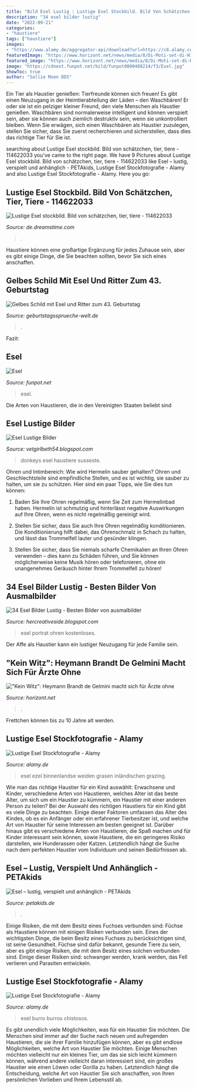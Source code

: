 ```yaml
---
title: "Bild Esel Lustig : Lustige Esel Stockbild. Bild Von Schätzchen, Tier, Tiere"
description: "34 esel bilder lustig"
date: "2022-09-21"
categories:
- "haustiere"
tags: ["haustiere"]
images:
- "https://www.alamy.de/aggregator-api/download?url=https://c8.alamy.com/compde/hhwf8d/lustige-esel-hhwf8d.jpg"
featuredImage: "https://www.horizont.net/news/media/8/Di-Moti-set-di-Hilfsorganisati-al-Anzeig-un-Banner-71534.jpeg"
featured_image: "https://www.horizont.net/news/media/8/Di-Moti-set-di-Hilfsorganisati-al-Anzeig-un-Banner-71534.jpeg"
image: "https://cdnext.funpot.net/bild/funpot0000488214/f3/Esel.jpg"
ShowToc: true
author: "Sallie Moen DDS"
---
```



Ein Tier als Haustier genießen:
Tierfreunde können sich freuen! Es gibt einen Neuzugang in der Heimtierabteilung der Läden – den Waschbären! Er oder sie ist ein pelziger kleiner Freund, den viele Menschen als Haustier genießen. Waschbären sind normalerweise intelligent und können verspielt sein, aber sie können auch ziemlich destruktiv sein, wenn sie unkontrolliert bleiben. Wenn Sie erwägen, sich einen Waschbären als Haustier zuzulegen, stellen Sie sicher, dass Sie zuerst recherchieren und sicherstellen, dass dies das richtige Tier für Sie ist.

	

		
searching about Lustige Esel stockbild. Bild von schätzchen, tier, tiere - 114622033 you've came to the right page. We have 9 Pictures about Lustige Esel stockbild. Bild von schätzchen, tier, tiere - 114622033 like Esel – lustig, verspielt und anhänglich - PETAkids, Lustige Esel Stockfotografie - Alamy and also Lustige Esel Stockfotografie - Alamy. Here you go:
		
    
## Lustige Esel Stockbild. Bild Von Schätzchen, Tier, Tiere - 114622033

<img loading=lazy src="https://thumbs.dreamstime.com/z/lustige-esel-114622033.jpg" onerror="this.onerror=null;this.src='https://tse1.mm.bing.net/th?id=OIP.VXfhoErQJQQSqpXP562XWQHaFc&amp;pid=15.1';" alt="Lustige Esel stockbild. Bild von schätzchen, tier, tiere - 114622033">

_Source: de.dreamstime.com_

>. 

	

Haustiere können eine großartige Ergänzung für jedes Zuhause sein, aber es gibt einige Dinge, die Sie beachten sollten, bevor Sie sich eines anschaffen.

    
## Gelbes Schild Mit Esel Und Ritter Zum 43. Geburtstag

<img loading=lazy src="https://www.geburtstagssprueche-welt.de/wp-content/uploads/2016/06/Gelbes-Schild-mit-Esel-und-Ritter-zum-43.-Geburtstag.jpg" onerror="this.onerror=null;this.src='https://tse2.mm.bing.net/th?id=OIP.MChXfFfuffK9glF4ObN7dQHaFO&amp;pid=15.1';" alt="Gelbes Schild mit Esel und Ritter zum 43. Geburtstag">

_Source: geburtstagssprueche-welt.de_

>. 

	

Fazit:

    
## Esel

<img loading=lazy src="https://cdnext.funpot.net/bild/funpot0000488214/f3/Esel.jpg" onerror="this.onerror=null;this.src='https://tse4.mm.bing.net/th?id=OIP.jZQzjk4PlTwbtM2BRcDPFwHaIM&amp;pid=15.1';" alt="Esel">

_Source: funpot.net_

>esel. 

	

Die Arten von Haustieren, die in den Vereinigten Staaten beliebt sind

    
## Esel Lustige Bilder

<img loading=lazy src="https://i.pinimg.com/originals/28/5e/0c/285e0ceb8aba07657ee0c3c3cc59c046.jpg" onerror="this.onerror=null;this.src='https://tse4.mm.bing.net/th?id=OIP.zyfYjYC5JEnaZPR-UkHWYQHaJ4&amp;pid=15.1';" alt="Esel Lustige Bilder">

_Source: vetgirlbeth54.blogspot.com_

>donkeys esel haustiere susseste. 

	

Ohren und Intimbereich: Wie wird Hermelin sauber gehalten?
Ohren und Geschlechtsteile sind empfindliche Stellen, und es ist wichtig, sie sauber zu halten, um sie zu schützen. Hier sind ein paar Tipps, wie Sie dies tun können:
1. Baden Sie Ihre Ohren regelmäßig, wenn Sie Zeit zum Hermelinbad haben. Hermelin ist schmutzig und hinterlässt negative Auswirkungen auf Ihre Ohren, wenn es nicht regelmäßig gereinigt wird.

2. Stellen Sie sicher, dass Sie auch Ihre Ohren regelmäßig konditionieren. Die Konditionierung hilft dabei, das Ohrenschmalz in Schach zu halten, und lässt das Trommelfell lauter und gesünder klingen.

3. Stellen Sie sicher, dass Sie niemals scharfe Chemikalien an Ihren Ohren verwenden – dies kann zu Schäden führen, und Sie können möglicherweise keine Musik hören oder telefonieren, ohne ein unangenehmes Geräusch hinter Ihrem Trommelfell zu hören!

    
## 34 Esel Bilder Lustig - Besten Bilder Von Ausmalbilder

<img loading=lazy src="https://cdn.pixabay.com/photo/2018/08/27/23/15/donkey-3636234_960_720.jpg" onerror="this.onerror=null;this.src='https://tse2.mm.bing.net/th?id=OIP.8GomLlS69gjseG83B-FcfwHaLI&amp;pid=15.1';" alt="34 Esel Bilder Lustig - Besten Bilder von ausmalbilder">

_Source: hercreativeside.blogspot.com_

>esel portrat ohren kostenloses. 

	

Der Affe als Haustier kann ein lustiger Neuzugang für jede Familie sein.

    
## &quot;Kein Witz&quot;: Heymann Brandt De Gelmini Macht Sich Für Ärzte Ohne

<img loading=lazy src="https://www.horizont.net/news/media/8/Di-Moti-set-di-Hilfsorganisati-al-Anzeig-un-Banner-71534.jpeg" onerror="this.onerror=null;this.src='https://tse4.mm.bing.net/th?id=OIP.1WD9vnMLxaAYcqYiWGJxfgHaKe&amp;pid=15.1';" alt="&quot;Kein Witz&quot;: Heymann Brandt de Gelmini macht sich für Ärzte ohne">

_Source: horizont.net_

>. 

	

Frettchen können bis zu 10 Jahre alt werden.

    
## Lustige Esel Stockfotografie - Alamy

<img loading=lazy src="https://l450v.alamy.com/450vde/j4aet2/niedliche-inlandischen-esel-grasen-j4aet2.jpg" onerror="this.onerror=null;this.src='https://tse4.mm.bing.net/th?id=OIP.yN9ucobZGkCnBlgDIxrTrgAAAA&amp;pid=15.1';" alt="Lustige Esel Stockfotografie - Alamy">

_Source: alamy.de_

>esel ezel binnenlandse weiden grasen inländischen grazing. 

	

Wie man das richtige Haustier für ein Kind auswählt: Erwachsene und Kinder, verschiedene Arten von Haustieren, welches Alter ist das beste Alter, um sich um ein Haustier zu kümmern, ein Haustier mit einer anderen Person zu teilen?
Bei der Auswahl des richtigen Haustiers für ein Kind gibt es viele Dinge zu beachten. Einige dieser Faktoren umfassen das Alter des Kindes, ob es ein Anfänger oder ein erfahrener Tierbesitzer ist, und welche Art von Haustier für seine Interessen am besten geeignet ist. Darüber hinaus gibt es verschiedene Arten von Haustieren, die Spaß machen und für Kinder interessant sein können, sowie Haustiere, die ein geringeres Risiko darstellen, wie Hunderassen oder Katzen. Letztendlich hängt die Suche nach dem perfekten Haustier vom Individuum und seinen Bedürfnissen ab.

    
## Esel – Lustig, Verspielt Und Anhänglich - PETAkids

<img loading=lazy src="https://www.petakids.de/wp-content/uploads/2016/03/2014-10-Esel-Korsika-8970-c-Conny-Maisch-990x660.jpg" onerror="this.onerror=null;this.src='https://tse1.mm.bing.net/th?id=OIP.bayg1zN0hSdgEVBNPf7IqwHaE8&amp;pid=15.1';" alt="Esel – lustig, verspielt und anhänglich - PETAkids">

_Source: petakids.de_

>. 

	

Einige Risiken, die mit dem Besitz eines Fuchses verbunden sind:
Füchse als Haustiere können mit einigen Risiken verbunden sein. Eines der wichtigsten Dinge, die beim Besitz eines Fuchses zu berücksichtigen sind, ist seine Gesundheit. Füchse sind dafür bekannt, gesunde Tiere zu sein, aber es gibt einige Risiken, die mit dem Besitz eines solchen verbunden sind. Einige dieser Risiken sind: schwanger werden, krank werden, das Fell verlieren und Parasiten entwickeln.

    
## Lustige Esel Stockfotografie - Alamy

<img loading=lazy src="https://www.alamy.de/aggregator-api/download?url=https://c8.alamy.com/compde/hhwf8d/lustige-esel-hhwf8d.jpg" onerror="this.onerror=null;this.src='https://tse2.mm.bing.net/th?id=OIP.IbzArZY_MstrBl5MiW9ymwHaJb&amp;pid=15.1';" alt="Lustige Esel Stockfotografie - Alamy">

_Source: alamy.de_

>esel burro burros chistosos. 

	

Es gibt unendlich viele Möglichkeiten, was für ein Haustier Sie möchten.
Die Menschen sind immer auf der Suche nach neuen und aufregenden Haustieren, die sie ihrer Familie hinzufügen können, aber es gibt endlose Möglichkeiten, welche Art von Haustier Sie möchten. Einige Menschen möchten vielleicht nur ein kleines Tier, um das sie sich leicht kümmern können, während andere vielleicht daran interessiert sind, ein großes Haustier wie einen Löwen oder Gorilla zu haben. Letztendlich hängt die Entscheidung, welche Art von Haustier Sie sich anschaffen, von Ihren persönlichen Vorlieben und Ihrem Lebensstil ab.

